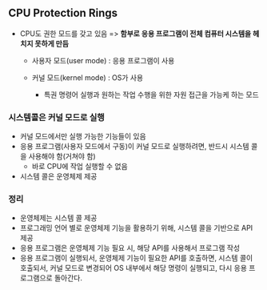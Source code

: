 ## CPU Protection Rings

- CPU도 권한 모드를 갖고 있음 => **함부로 응용 프로그램이 전체 컴퓨터 시스템을 헤치지 못하게 만듬**
  - 사용자 모드(user mode) : 응용 프로그램이 사용
  - 커널 모드(kernel mode) : OS가 사용

    - 특권 명령어 실행과 원하는 작업 수행을 위한 자원 접근을 가능케 하는 모드

### 시스템콜은 커널 모드로 실행

- 커널 모드에서만 실행 가능한 기능들이 있음
- 응용 프로그램(사용자 모드에서 구동)이 커널 모드로 실행하려면, 반드시 시스템 콜을 사용해야 함(거쳐야 함)
  - 바로 CPU에 작업 실행할 수 없음
- 시스템 콜은 운영체제 제공



### 정리

- 운영체제는 시스템 콜 제공
- 프로그래밍 언어 별로 운영체제 기능을 활용하기 위해, 시스템 콜을 기반으로 API 제공
- 응용 프로그램은 운영체제 기능 필요 시, 해당 API를 사용해서 프로그램 작성
- 응용 프로그램이 실행되서, 운영체제 기능이 필요한 API를 호출하면, 시스템 콜이 호출되서, 커널 모드로 변경되어 OS 내부에서 해당 명령이 실행되고, 다시 응용 프로그램으로 돌아간다.





  

